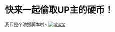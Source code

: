# 快来一起偷取UP主的硬币！
我只是个油猴脚本啦~
[![photo](https://z3.ax1x.com/2021/09/11/hz41MR.png)](https://imgtu.com/i/hz41MR)
